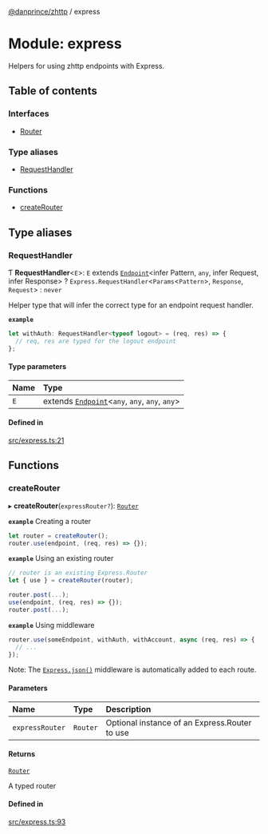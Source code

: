 [@danprince/zhttp](../README.md) / express

# Module: express

Helpers for using zhttp endpoints with Express.

## Table of contents

### Interfaces

- [Router](../interfaces/express.Router.md)

### Type aliases

- [RequestHandler](express.md#requesthandler)

### Functions

- [createRouter](express.md#createrouter)

## Type aliases

### RequestHandler

Ƭ **RequestHandler**<`E`\>: `E` extends [`Endpoint`](index.md#endpoint)<infer Pattern, `any`, infer Request, infer Response\> ? `Express.RequestHandler`<`Params`<`Pattern`\>, `Response`, `Request`\> : `never`

Helper type that will infer the correct type for an endpoint request handler.

**`example`**
```ts
let withAuth: RequestHandler<typeof logout> = (req, res) => {
  // req, res are typed for the logout endpoint
};
```

#### Type parameters

| Name | Type |
| :------ | :------ |
| `E` | extends [`Endpoint`](index.md#endpoint)<`any`, `any`, `any`, `any`\> |

#### Defined in

[src/express.ts:21](https://github.com/danprince/zhttp/blob/01efeb1/src/express.ts#L21)

## Functions

### createRouter

▸ **createRouter**(`expressRouter?`): [`Router`](../interfaces/express.Router.md)

**`example`** Creating a router

```ts
let router = createRouter(); 
router.use(endpoint, (req, res) => {});
```

**`example`** Using an existing router

```ts
// router is an existing Express.Router
let { use } = createRouter(router);

router.post(...);
use(endpoint, (req, res) => {});
router.post(...);
```

**`example`** Using middleware

```ts
router.use(someEndpoint, withAuth, withAccount, async (req, res) => {
  // ...
});
```

Note: The [`Express.json()`](http://expressjs.com/en/api.html#express.json) middleware is automatically added to each route.

#### Parameters

| Name | Type | Description |
| :------ | :------ | :------ |
| `expressRouter` | `Router` | Optional instance of an Express.Router to use |

#### Returns

[`Router`](../interfaces/express.Router.md)

A typed router

#### Defined in

[src/express.ts:93](https://github.com/danprince/zhttp/blob/01efeb1/src/express.ts#L93)
